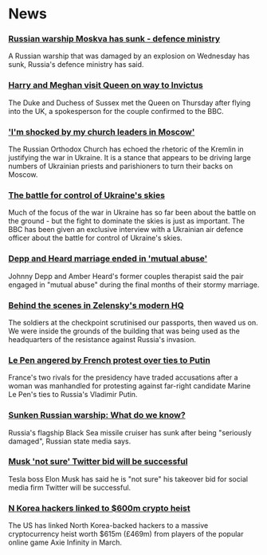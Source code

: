 # News
### [Russian warship Moskva has sunk - defence ministry](https://www.bbc.com/news/world-europe-61114843)
A Russian warship that was damaged by an explosion on Wednesday has sunk, Russia's defence ministry has said.
### [Harry and Meghan visit Queen on way to Invictus](https://www.bbc.com/news/uk-61114969)
The Duke and Duchess of Sussex met the Queen on Thursday after flying into the UK, a spokesperson for the couple confirmed to the BBC.
### ['I'm shocked by my church leaders in Moscow'](https://www.bbc.com/news/world-europe-61109104)
The Russian Orthodox Church has echoed the rhetoric of the Kremlin in justifying the war in Ukraine. It is a stance that appears to be driving large numbers of Ukrainian priests and parishioners to turn their backs on Moscow.
### [The battle for control of Ukraine's skies](https://www.bbc.com/news/world-europe-61106245)
Much of the focus of the war in Ukraine has so far been about the battle on the ground - but the fight to dominate the skies is just as important. The BBC has been given an exclusive interview with a Ukrainian air defence officer about the battle for control of Ukraine's skies.  
### [Depp and Heard marriage ended in 'mutual abuse'](https://www.bbc.com/news/world-us-canada-61114768)
Johnny Depp and Amber Heard's former couples therapist said the pair engaged in "mutual abuse" during the final months of their stormy marriage. 
### [Behind the scenes in Zelensky's modern HQ](https://www.bbc.com/news/world-europe-61113079)
The soldiers at the checkpoint scrutinised our passports, then waved us on. We were inside the grounds of the building that was being used as the headquarters of the resistance against Russia's invasion. 
### [Le Pen angered by French protest over ties to Putin](https://www.bbc.com/news/world-europe-61105322)
France's two rivals for the presidency have traded accusations after a woman was manhandled for protesting against far-right candidate Marine Le Pen's ties to Russia's Vladimir Putin.
### [Sunken Russian warship: What do we know?](https://www.bbc.com/news/world-europe-61103927)
Russia's flagship Black Sea missile cruiser has sunk after being "seriously damaged", Russian state media says. 
### [Musk 'not sure' Twitter bid will be successful](https://www.bbc.com/news/business-61115738)
Tesla boss Elon Musk has said he is "not sure" his takeover bid for social media firm Twitter will be successful.
### [N Korea hackers linked to $600m crypto heist](https://www.bbc.com/news/world-asia-61036733)
The US has linked North Korea-backed hackers to a massive cryptocurrency heist worth $615m (£469m) from players of the popular online game Axie Infinity in March.
